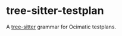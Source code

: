 # tree-sitter-testplan

A [tree-sitter](https://github.com/tree-sitter/tree-sitter) grammar for Ocimatic testplans.
